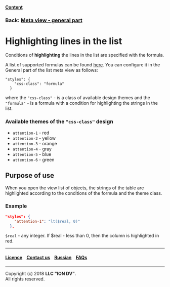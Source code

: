 #### [Content](/docs/en/index.md)

### Back: [Meta view - general part](/docs/en/2_system_description/metadata_structure/meta_view/meta_view_main.md)

# Highlighting lines in the list

Conditions of **highlighting** the lines in the list are specified with the formula.

A list of supported formulas can be found [here](/docs/en/2_system_description/metadata_structure/meta_class/atr_formula.md).
You can configure it in the General part of the list meta view as follows:

```
"styles": {
    "css-class": "formula"
  }
```

where the `"css-class"` - is a class of available design themes and the `"formula"` - is a formula with a condition for highlighting the strings in the list.

### Available themes of the `"css-class"` design

* `attention-1` - red
* `attention-2` - yellow
* `attention-3` - orange
* `attention-4` - gray
* `attention-5` - blue
* `attention-6` - green

## Purpose of use 

When you open the view list of objects, the strings of the table are highlighted according to the conditions of the formula and the theme class.

### Example

```json
"styles": {
    "attention-1": "lt($real, 0)"
  },
```

`$real` - any integer. If $real - less than 0, then the column is highlighted in red.

--------------------------------------------------------------------------  


 #### [Licence](/LICENCE.md) &ensp;  [Contact us](https://iondv.com) &ensp;  [Russian](/docs/ru/2_system_description/metadata_structure/meta_view/styles.md)   &ensp; [FAQs](/faqs.md)          



--------------------------------------------------------------------------  

Copyright (c) 2018 **LLC "ION DV"**.  
All rights reserved. 